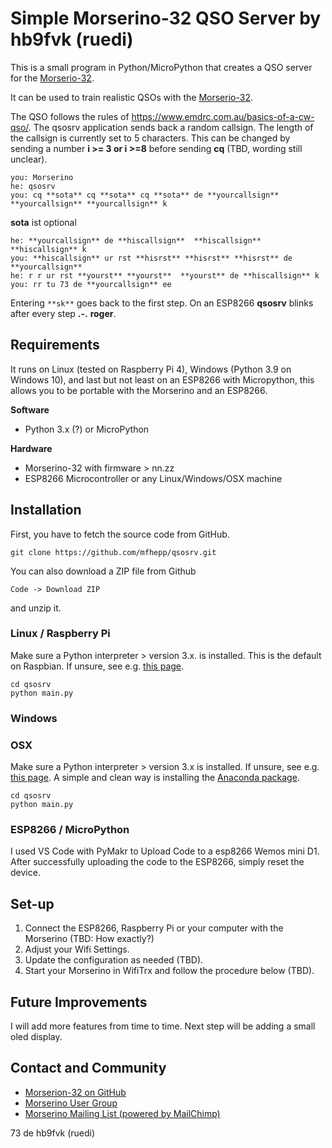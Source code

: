# Simple Morserino-32 QSO Server by hb9fvk (ruedi)

This is a small program in Python/MicroPython that creates a QSO server for the [Morserio-32](https://www.morserino.info/).

It can be used to train realistic QSOs with the [Morserio-32](https://www.morserino.info/).

The QSO follows the rules of https://www.emdrc.com.au/basics-of-a-cw-qso/.
The qsosrv application sends back a random callsign. The length of the callsign is currently set to 5 characters. This can be changed by sending a number **i >= 3 or i >=8** before sending **cq** (TBD, wording still unclear). 

```
you: Morserino
he: qsosrv
you: cq **sota** cq **sota** cq **sota** de **yourcallsign** **yourcallsign** **yourcallsign** k
```
**sota** ist optional
```
he: **yourcallsign** de **hiscallsign**  **hiscallsign** **hiscallsign** k
you: **hiscallsign** ur rst **hisrst** **hisrst** **hisrst** de **yourcallsign**
he: r r ur rst **yourst** **yourst**  **yourst** de **hiscallsign** k
you: rr tu 73 de **yourcallsign** ee
```

Entering `**sk**` goes back to the first step.
On an ESP8266 **qsosrv** blinks after every step **.-.** **roger**. 


## Requirements
It runs on Linux (tested on Raspberry Pi 4), Windows (Python 3.9 on Windows 10), and last but not least on an ESP8266 with Micropython, this allows you to be portable with the Morserino and an ESP8266.

**Software**
- Python 3.x (?) or MicroPython

**Hardware**
- Morserino-32 with firmware > nn.zz
- ESP8266 Microcontroller or any Linux/Windows/OSX machine

## Installation

First, you have to fetch the source code from GitHub. 

`git clone https://github.com/mfhepp/qsosrv.git`

You can also download a ZIP file from Github

`Code -> Download ZIP`

and unzip it.

### Linux / Raspberry Pi
Make sure a Python interpreter > version 3.x. is installed. This is the default on Raspbian. If unsure, see e.g. [this page](https://linuxconfig.org/how-to-change-from-default-to-alternative-python-version-on-debian-linux).

```
cd qsosrv
python main.py
```

### Windows

### OSX
Make sure a Python interpreter > version 3.x is installed. If unsure, see e.g. [this page](https://opensource.com/article/19/5/python-3-default-mac). A simple and clean way is installing the [Anaconda package](https://www.anaconda.com/products/individual]).

```
cd qsosrv
python main.py
```

### ESP8266 / MicroPython
I used VS Code with PyMakr to Upload Code to a esp8266 Wemos mini D1. After successfully uploading the code to the ESP8266, simply reset the device.

## Set-up

1. Connect the ESP8266, Raspberry Pi or your computer with the Morserino (TBD: How exactly?)
2. Adjust your Wifi Settings.
3. Update the configuration as needed (TBD). 
3. Start your Morserino in WifiTrx and follow the procedure below (TBD). 

## Future Improvements
I will add more features from time to time.
Next step will be adding a small oled display.

## Contact and Community
- [Morserion-32 on GitHub](https://github.com/oe1wkl/Morserino-32)
- [Morserino User Group](https://morserino.groups.io/g/main)
- [Morserino Mailing List (powered by MailChimp)](https://morserino.us12.list-manage.com/subscribe?u=0d5ec4ca254b61e7b1d5a4cee&id=a3025f6948)



73 de hb9fvk (ruedi)

